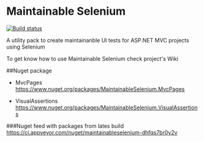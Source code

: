 # Maintainable Selenium
[![Build status](https://ci.appveyor.com/api/projects/status/t0jlwy833c7sqyte?svg=true)](https://ci.appveyor.com/project/cezarypiatek/maintainableselenium)

A utility pack to create maintainanble UI tests for ASP.NET MVC projects using Selenium

To get know how to use Maintainable Selenium check project's Wiki

##Nuget package
- MvcPages
  https://www.nuget.org/packages/MaintainableSelenium.MvcPages

- VisualAssertions
  https://www.nuget.org/packages/MaintainableSelenium.VisualAssertions



###Nuget feed with packages from lates build
https://ci.appveyor.com/nuget/maintainableselenium-dhfqs7br0y2v
